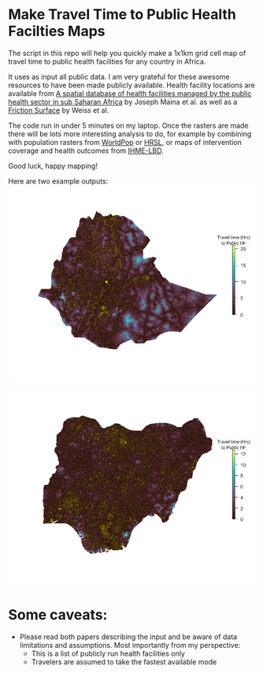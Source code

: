 # Make Travel Time to Public Health Facilties Maps #

The script in this repo will help you quickly make a 1x1km grid cell map of travel time to public health facilities for any country in Africa. 

It uses as input all public data. I am very grateful for these awesome resources to have been made publicly available.  Health facility locations are available from [A spatial database of health facilities managed by the public health sector in sub Saharan Africa](https://www.nature.com/articles/s41597-019-0142-2) by Joseph Maina et al. as well as a [Friction Surface](https://map.ox.ac.uk/research-project/accessibility_to_cities/) by Weiss et al. 

The code run in under 5 minutes on my laptop. Once the rasters are made there will be lots more interesting analysis to do, for example by combining with population rasters from [WorldPop](https://www.worldpop.org/) or [HRSL](https://research.fb.com/downloads/high-resolution-settlement-layer-hrsl/), or maps of intervention coverage and health outcomes from [IHME-LBD](http://www.healthdata.org/lbd). 

Good luck, happy mapping!

Here are two example outputs:
![Alt text](ethiopia.png "ETH_TT")

![Alt text](nigeria.png "NGA_TT")


# Some caveats:

* Please read both papers describing the input and be aware of data limitations and assumptions. Most importantly from my perspective:
  * This is a list of publicly run health facilities only
  * Travelers are assumed to take the fastest available mode
